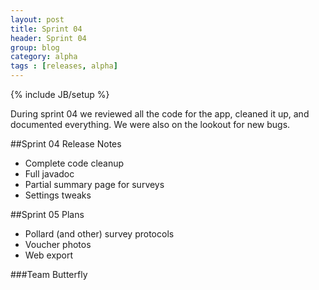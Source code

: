 ```yaml
---
layout: post
title: Sprint 04
header: Sprint 04
group: blog
category: alpha
tags : [releases, alpha]
---
```

{% include JB/setup %}

During sprint 04 we reviewed all the code for the app, cleaned it up, and documented everything. We were also on the lookout for new bugs.

##Sprint 04 Release Notes  
- Complete code cleanup
- Full javadoc
- Partial summary page for surveys
- Settings tweaks

##Sprint 05 Plans
- Pollard (and other) survey protocols
- Voucher photos
- Web export

###Team Butterfly
